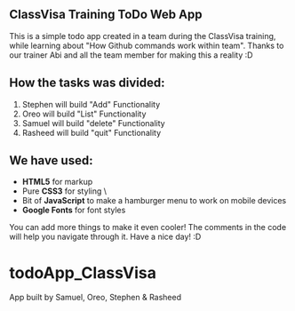 
## ClassVisa Training ToDo Web App

This is a simple todo app created in a team during the ClassVisa training, while learning about "How Github commands work within team".  Thanks to our trainer Abi and all the team member for making this a reality :D

## How the tasks was divided:
1. Stephen will build "Add" Functionality
2. Oreo will build "List" Functionality
3. Samuel will build "delete" Functionality 
4. Rasheed will build "quit" Functionality

## We have used:
+ **HTML5** for markup
+ Pure **CSS3** for styling \
+ Bit of **JavaScript** to make a hamburger menu to work on mobile devices 
+ **Google Fonts** for font styles 

You can add more things to make it even cooler! The comments in the code will help you navigate through it. Have a nice day! :D 

# todoApp_ClassVisa
App built by Samuel, Oreo, Stephen &amp; Rasheed
